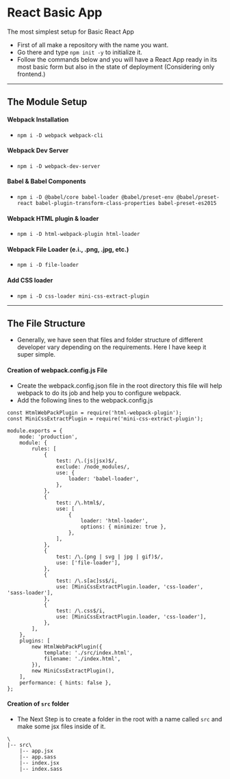 # React Basic App

The most simplest setup for Basic React App

- First of all make a repository with the name you want.
- Go there and type `npm init -y` to initialize it.
- Follow the commands below and you will have a React App ready in its most basic form but also in the state of deployment (Considering only frontend.)

---

## The Module Setup

#### Webpack Installation

- `npm i -D webpack webpack-cli`

#### Webpack Dev Server

- `npm i -D webpack-dev-server`

#### Babel & Babel Components

- `npm i -D @babel/core babel-loader @babel/preset-env @babel/preset-react babel-plugin-transform-class-properties babel-preset-es2015`

#### Webpack HTML plugin & loader

- `npm i -D html-webpack-plugin html-loader`

#### Webpack File Loader (e.i., .png, .jpg, etc.)
- `npm i -D file-loader`

#### Add CSS loader
- `npm i -D css-loader mini-css-extract-plugin`

---

## The File Structure

- Generally, we have seen that files and folder structure of different developer vary depending on the requirements. Here I have keep it super simple.

#### Creation of webpack.config.js File
- Create the webpack.config.json file in the root directory this file will help webpack to do its job and help you to configure webpack.
- Add the following lines to the webpack.config.js
```
const HtmlWebPackPlugin = require('html-webpack-plugin');
const MiniCssExtractPlugin = require('mini-css-extract-plugin');

module.exports = {
	mode: 'production',
	module: {
		rules: [
			{
				test: /\.(js|jsx)$/,
				exclude: /node_modules/,
				use: {
					loader: 'babel-loader',
				},
			},
			{
				test: /\.html$/,
				use: [
					{
						loader: 'html-loader',
						options: { minimize: true },
					},
				],
			},
			{
				test: /\.(png | svg | jpg | gif)$/,
				use: ['file-loader'],
			},
			{
				test: /\.s[ac]ss$/i,
				use: [MiniCssExtractPlugin.loader, 'css-loader', 'sass-loader'],
			},
			{
				test: /\.css$/i,
				use: [MiniCssExtractPlugin.loader, 'css-loader'],
			},
		],
	},
	plugins: [
		new HtmlWebPackPlugin({
			template: './src/index.html',
			filename: './index.html',
		}),
		new MiniCssExtractPlugin(),
	],
	performance: { hints: false },
};
```

#### Creation of `src` folder

- The Next Step is to create a folder in the root with a name called `src` and make some jsx files inside of it.

```
\
|-- src\
    |-- app.jsx
    |-- app.sass
    |-- index.jsx
    |-- index.sass
```
